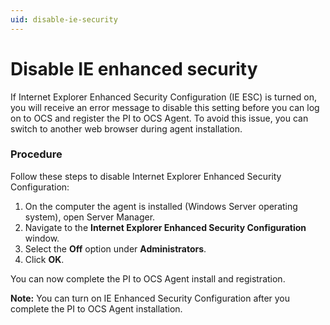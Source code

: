 ```yaml
---
uid: disable-ie-security
---
```


# Disable IE enhanced security

If Internet Explorer Enhanced Security Configuration (IE ESC) is turned on, you will receive an error message to disable this setting before you can log on to OCS and register the PI to OCS Agent. To avoid this issue, you can switch to another web browser during agent installation.

### Procedure
Follow these steps to disable Internet Explorer Enhanced Security Configuration:

1. On the computer the agent is installed (Windows Server operating system), open Server Manager.
2. Navigate to the **Internet Explorer Enhanced Security Configuration** window.
3. Select the **Off** option under **Administrators**.
4. Click **OK**.

You can now complete the PI to OCS Agent install and registration.

**Note:** You can turn on IE Enhanced Security Configuration after you complete the PI to OCS Agent installation.
